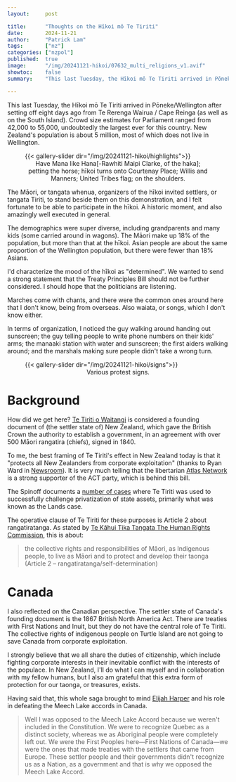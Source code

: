 ```yaml
---
layout:     post

title:      "Thoughts on the Hīkoi mō Te Tiriti"
date:       2024-11-21
author:     "Patrick Lam"
tags:       ["nz"]
categories: ["nzpol"]
published:  true
image:      "/img/20241121-hikoi/07632_multi_religions_v1.avif"
showtoc:    false
summary:    "This last Tuesday, the Hīkoi mō Te Tiriti arrived in Pōneke/Wellington after setting off eight days ago from Te Rerenga Wairua / Cape Reinga (as well as on the South Island). Crowd size estimates for Parliament ranged from 42,000 to 55,000, undoubtedly the largest ever for this country. I'd characterize the mood of the hīkoi as 'determined'. We wanted to send a strong statement that the Treaty Principles Bill should not be further considered. I should hope that the politicians are listening."

---
```


<style>
.post-heading h1  { color: yellow; text-shadow: 2px 2px 2px grey; }
.meta { color: yellow; }
</style>

This last Tuesday, the Hīkoi mō Te Tiriti arrived in Pōneke/Wellington after
setting off eight days ago from Te Rerenga Wairua / Cape Reinga (as
well as on the South Island). Crowd size estimates for Parliament
ranged from 42,000 to 55,000, undoubtedly the largest
ever for this country. New Zealand's population is about 5 million,
most of which does not live in Wellington.

<figure>
{{< gallery-slider dir="/img/20241121-hikoi/highlights">}}
<figcaption style="text-align:center">Have Mana like Hana[-Rawhiti Maipi Clarke, of the haka]; petting the horse; hīkoi turns onto Courtenay Place; Willis and Manners; United Tribes flag; on the shoulders.</figcaption>
</figure>


The Māori, or tangata whenua, organizers of the hīkoi invited
settlers, or tangata Tiriti, to stand beside them on this
demonstration, and I felt fortunate to be able to participate in the
hīkoi. A historic moment, and also amazingly well executed in general.

The demographics were super diverse, including grandparents and many kids
(some carried around in wagons). The Māori make up 18% of the population, but
more than that at the hīkoi. Asian people are about the same proportion of the
Wellington population, but there were fewer than 18% Asians.

I'd characterize the mood of the hīkoi as "determined". We wanted to
send a strong statement that the Treaty Principles Bill should not be
further considered. I should hope that the politicians are listening.

Marches come with chants, and there were the common ones around here that
I don't know, being from overseas. Also waiata, or songs, which I don't know either.

In terms of organization, I noticed the guy walking around handing out
sunscreen; the guy telling people to write phone numbers on their
kids' arms; the manaaki station with water and sunscreen; the first
aiders walking around; and the marshals making sure people didn't take
a wrong turn.

<figure>
{{< gallery-slider dir="/img/20241121-hikoi/signs">}}
<figcaption style="text-align:center">Various protest signs.</figcaption>
</figure>

# Background

How did we get here? [Te Tiriti o
Waitangi](https://nzhistory.govt.nz/politics/treaty/the-treaty-in-brief)
is considered a founding document of (the settler state of) New
Zealand, which gave the British Crown the authority to establish a
government, in an agreement with over 500 Māori rangatira (chiefs),
signed in 1840.

To me, the best framing of Te Tiriti's effect in New Zealand today is
that it "protects all New Zealanders from corporate exploitation"
(thanks to Ryan Ward in
[Newsroom](https://newsroom.co.nz/2024/11/20/lets-not-play-into-seymours-hands-by-talk-of-racist-treaty-bill/)). It
is very much telling that the libertarian [Atlas
Network](https://en.wikipedia.org/wiki/Atlas_Network) is a strong
supporter of the ACT party, which is behind this bill.

The Spinoff documents a [number of
cases](https://thespinoff.co.nz/politics/30-09-2024/the-real-reason-behind-acts-push-to-redefine-the-treaty-principles)
where Te Tiriti was used to successfully challenge privatization of
state assets, primarily what was known as the Lands case.

The operative clause of Te Tiriti for these purposes is Article 2
about rangatiratanga. As stated by [Te Kāhui Tika Tangata The Human
Rights Commission](https://tikatangata.org.nz/human-rights-in-aotearoa/human-rights-and-te-tiriti-o-waitangi), this is about:

> the collective rights and responsibilities of Māori, as Indigenous people, to live as Māori and to protect and develop their taonga (Article 2 – rangatiratanga/self-determination)

# Canada

I also reflected on the Canadian perspective. The settler state of
Canada's founding document is the 1867 British North America
Act. There are treaties with First Nations and Inuit, but they do not
have the central role of Te Tiriti.  The collective rights of
indigenous people on Turtle Island are not going to save Canada from
corporate exploitation.

I strongly believe that we all share the duties of citizenship, which
include fighting corporate interests in their inevitable conflict with
the interests of the populace. In New Zealand, I'll do what I can
myself and in collaboration with my fellow humans, but I also am
grateful that this extra form of protection for our taonga, or
treasures, exists.

Having said that, this whole saga brought to mind [Elijah Harper](https://en.wikipedia.org/wiki/Elijah_Harper) and his role in defeating the Meech Lake accords in Canada.

> Well I was opposed to the Meech Lake Accord because we weren't included in the Constitution. We were to recognize Quebec as a distinct society, whereas we as Aboriginal people were completely left out. We were the First Peoples here&mdash;First Nations of Canada&mdash;we were the ones that made treaties with the settlers that came from Europe. These settler people and their governments didn't recognize us as a Nation, as a government and that is why we opposed the Meech Lake Accord.


